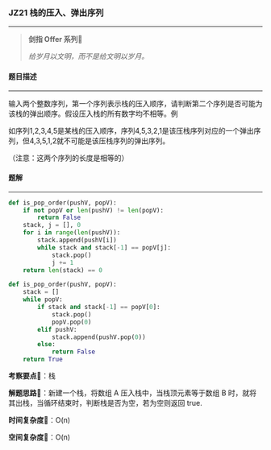 ### JZ21 栈的压入、弹出序列

---



> **剑指 Offer 系列**🌟
>
> *给岁月以文明，而不是给文明以岁月。*



#### 题目描述

---

输入两个整数序列，第一个序列表示栈的压入顺序，请判断第二个序列是否可能为该栈的弹出顺序。假设压入栈的所有数字均不相等。例

如序列1,2,3,4,5是某栈的压入顺序，序列4,5,3,2,1是该压栈序列对应的一个弹出序列，但4,3,5,1,2就不可能是该压栈序列的弹出序列。

（注意：这两个序列的长度是相等的）



#### 题解

---

```python
def is_pop_order(pushV, popV):
    if not popV or len(pushV) != len(popV):
        return False
    stack, j = [], 0
    for i in range(len(pushV)):
        stack.append(pushV[i])
        while stack and stack[-1] == popV[j]:
            stack.pop()
            j += 1
    return len(stack) == 0
```



```python
def is_pop_order(pushV, popV):
    stack = []
    while popV:
        if stack and stack[-1] == popV[0]:
            stack.pop()
            popV.pop(0)
        elif pushV:
            stack.append(pushV.pop(0))
        else:
            return False
    return True
```



**考察要点**🍥：栈

**解题思路**🍬：新建一个栈，将数组 A 压入栈中，当栈顶元素等于数组 B 时，就将其出栈，当循环结束时，判断栈是否为空，若为空则返回 true.



**时间复杂度**🍉：O(n)

**空间复杂度**🍭：O(n)

